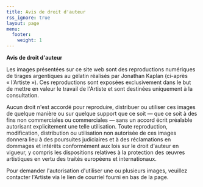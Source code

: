 ```yaml
---
title: Avis de droit d'auteur
rss_ignore: true
layout: page
menu:
  footer:
    weight: 1
---
```

**Avis de droit d'auteur**

Les images présentées sur ce site web sont des reproductions numériques de tirages argentiques au gélatin réalisés par Jonathan Kaplan (ci-après «&nbsp;l'Artiste&nbsp;»). Ces reproductions sont exposées exclusivement dans le but de mettre en valeur le travail de l'Artiste et sont destinées uniquement à la consultation.

Aucun droit n'est accordé pour reproduire, distribuer ou utiliser ces images de quelque manière ou sur quelque support que ce soit — que ce soit à des fins non commerciales ou commerciales — sans un accord écrit préalable autorisant explicitement une telle utilisation. Toute reproduction, modification, distribution ou utilisation non autorisée de ces images donnera lieu à des poursuites judiciaires et à des réclamations en dommages et intérêts conformément aux lois sur le droit d'auteur en vigueur, y compris les dispositions relatives à la protection des œuvres artistiques en vertu des traités européens et internationaux.

Pour demander l'autorisation d'utiliser une ou plusieurs images, veuillez contacter l'Artiste via le lien de courriel fourni en bas de la page.
